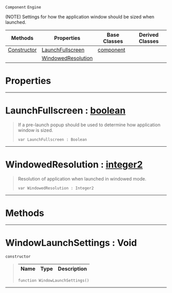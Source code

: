  `Component` `Engine`



(NOTE) Settings for how the application window should be sized when launched.

|Methods|Properties|Base Classes|Derived Classes|
|---|---|---|---|
|[ Constructor](https://plasmaengine.github.io/PlasmaDocs/Plasma1/C++/code_reference/class_reference/windowlaunchsettings.md#windowlaunchsettings-voi)|[ LaunchFullscreen](https://plasmaengine.github.io/PlasmaDocs/Plasma1/C++/code_reference/class_reference/windowlaunchsettings.md#launchfullscreen-plasma-en)|[component](https://plasmaengine.github.io/PlasmaDocs/Plasma1/C++/code_reference/class_reference/component.md)| |
| |[ WindowedResolution](https://plasmaengine.github.io/PlasmaDocs/Plasma1/C++/code_reference/class_reference/windowlaunchsettings.md#windowedresolution-plasma)| | |


 #  Properties


---  
 #  LaunchFullscreen : [boolean](https://plasmaengine.github.io/PlasmaDocs/Plasma1/C++/code_reference/lightning_base_types/boolean.md)

> If a pre-launch popup should be used to determine how application window is sized.
> ``` lang=cpp, name=Lightning
> var LaunchFullscreen : Boolean


---  
 #  WindowedResolution : [integer2](https://plasmaengine.github.io/PlasmaDocs/Plasma1/C++/code_reference/lightning_base_types/integer2.md)

> Resolution of application when launched in windowed mode.
> ``` lang=cpp, name=Lightning
> var WindowedResolution : Integer2


---  
 #  Methods


---  
 #  WindowLaunchSettings : Void

 `constructor`

> 
> |Name|Type|Description|
> |---|---|---|
> ``` lang=cpp, name=Lightning
> function WindowLaunchSettings()
> ``` 


---  
 

 